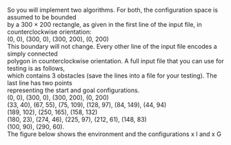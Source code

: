 So you will implement two algorithms. For both, the configuration space is assumed to be bounded  
by a 300 × 200 rectangle, as given in the first line of the input file, in counterclockwise orientation:  
(0, 0), (300, 0), (300, 200), (0, 200)  
This boundary will not change. Every other line of the input file encodes a simply connected  
polygon in counterclockwise orientation. A full input file that you can use for testing is as follows,  
which contains 3 obstacles (save the lines into a file for your testing). The last line has two points  
representing the start and goal configurations.  
(0, 0), (300, 0), (300, 200), (0, 200)  
(33, 40), (67, 55), (75, 109), (128, 97), (84, 149), (44, 94)  
(189, 102), (250, 165), (158, 132)  
(180, 23), (274, 46), (225, 97), (212, 61), (148, 83)  
(100, 90), (290, 60).  
The figure below shows the environment and the configurations x I and x G   
